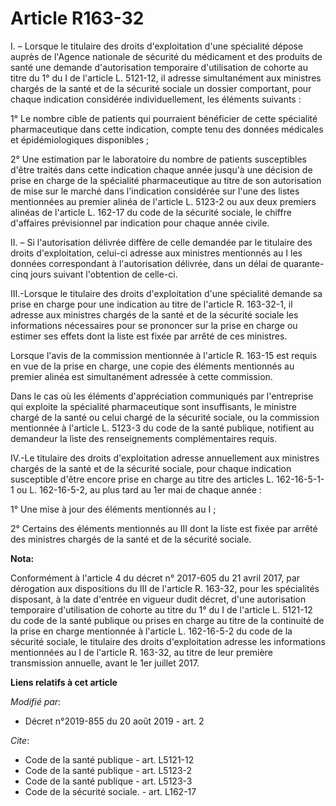 # Article R163-32

I. – Lorsque le titulaire des droits d'exploitation d'une spécialité dépose auprès de l'Agence nationale de sécurité du
médicament et des produits de santé une demande d'autorisation temporaire d'utilisation de cohorte au titre du 1° du I de
l'article L. 5121-12, il adresse simultanément aux ministres chargés de la santé et de la sécurité sociale un dossier
comportant, pour chaque indication considérée individuellement, les éléments suivants : 

1° Le nombre cible de patients qui pourraient bénéficier de cette spécialité pharmaceutique dans cette indication, compte
tenu des données médicales et épidémiologiques disponibles ; 

2° Une estimation par le laboratoire du nombre de patients susceptibles d'être traités dans cette indication chaque année
jusqu'à une décision de prise en charge de la spécialité pharmaceutique au titre de son autorisation de mise sur le marché
dans l'indication considérée sur l'une des listes mentionnées au premier alinéa de l'article L. 5123-2 ou aux deux premiers
alinéas de l'article L. 162-17 du code de la sécurité sociale, le chiffre d'affaires prévisionnel par indication pour chaque
année civile. 

II. – Si l'autorisation délivrée diffère de celle demandée par le titulaire des droits d'exploitation, celui-ci adresse aux
ministres mentionnés au I les données correspondant à l'autorisation délivrée, dans un délai de quarante-cinq jours suivant
l'obtention de celle-ci. 

III.-Lorsque le titulaire des droits d'exploitation d'une spécialité demande sa prise en charge pour une indication au titre
de l'article R. 163-32-1, il adresse aux ministres chargés de la santé et de la sécurité sociale les informations nécessaires
pour se prononcer sur la prise en charge ou estimer ses effets dont la liste est fixée par arrêté de ces ministres. 

Lorsque l'avis de la commission mentionnée à l'article R. 163-15 est requis en vue de la prise en charge, une copie des
éléments mentionnés au premier alinéa est simultanément adressée à cette commission. 

Dans le cas où les éléments d'appréciation communiqués par l'entreprise qui exploite la spécialité pharmaceutique sont
insuffisants, le ministre chargé de la santé ou celui chargé de la sécurité sociale, ou la commission mentionnée à l'article
L. 5123-3 du code de la santé publique, notifient au demandeur la liste des renseignements complémentaires requis. 

IV.-Le titulaire des droits d'exploitation adresse annuellement aux ministres chargés de la santé et de la sécurité sociale,
pour chaque indication susceptible d'être encore prise en charge au titre des articles L. 162-16-5-1-1 ou L. 162-16-5-2, au
plus tard au 1er mai de chaque année : 

1° Une mise à jour des éléments mentionnés au I ; 

2° Certains des éléments mentionnés au III dont la liste est fixée par arrêté des ministres chargés de la santé et de la
sécurité sociale.

**Nota:**

Conformément à l'article 4 du décret n° 2017-605 du 21 avril 2017, par dérogation aux dispositions du III de l'article R.
163-32, pour les spécialités disposant, à la date d'entrée en vigueur dudit décret, d'une autorisation temporaire
d'utilisation de cohorte au titre du 1° du I de l'article L. 5121-12 du code de la santé publique ou prises en charge au
titre de la continuité de la prise en charge mentionnée à l'article L. 162-16-5-2 du code de la sécurité sociale, le
titulaire des droits d'exploitation adresse les informations mentionnées au I de l'article R. 163-32, au titre de leur
première transmission annuelle, avant le 1er juillet 2017.

**Liens relatifs à cet article**

_Modifié par_:

  - Décret n°2019-855 du 20 août 2019 - art. 2

_Cite_:

  - Code de la santé publique - art. L5121-12
  - Code de la santé publique - art. L5123-2
  - Code de la santé publique - art. L5123-3
  - Code de la sécurité sociale. - art. L162-17
